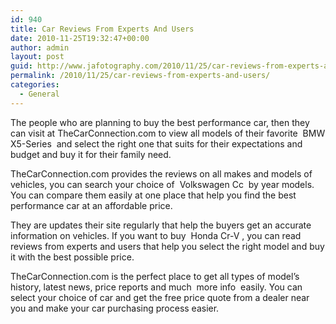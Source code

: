 ```yaml
---
id: 940
title: Car Reviews From Experts And Users
date: 2010-11-25T19:32:47+00:00
author: admin
layout: post
guid: http://www.jafotography.com/2010/11/25/car-reviews-from-experts-and-users/
permalink: /2010/11/25/car-reviews-from-experts-and-users/
categories:
  - General
---
```

The people who are planning to buy the best performance car, then they can visit at TheCarConnection.com to view all models of their favorite &nbsp;BMW X5-Series&nbsp; and select the right one that suits for their expectations and budget and buy it for their family need.

TheCarConnection.com provides the reviews on all makes and models of vehicles, you can search your choice of &nbsp;Volkswagen Cc&nbsp; by year models. You can compare them easily at one place that help you find the best performance car at an affordable price.

They are updates their site regularly that help the buyers get an accurate information on vehicles. If you want to buy &nbsp;Honda Cr-V&nbsp;, you can read reviews from experts and users that help you select the right model and buy it with the best possible price.

TheCarConnection.com is the perfect place to get all types of model&#8217;s history, latest news, price reports and much &nbsp;more info&nbsp; easily. You can select your choice of car and get the free price quote from a dealer near you and make your car purchasing process easier.